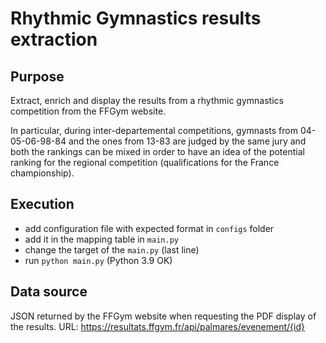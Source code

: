 # Rhythmic Gymnastics results extraction

## Purpose

Extract, enrich and display the results from a rhythmic gymnastics competition from the FFGym website.

In particular, during inter-departemental competitions, gymnasts from 04-05-06-98-84 and the ones from 13-83 are judged by the same jury and both the rankings can be mixed in order to have an idea of the potential ranking for the regional competition (qualifications for the France championship).

## Execution

* add configuration file with expected format in `configs` folder
* add it in the mapping table in `main.py`
* change the target of the `main.py` (last line)
* run `python main.py` (Python 3.9 OK)

## Data source

JSON returned by the FFGym website when requesting the PDF display of the results.
URL: https://resultats.ffgym.fr/api/palmares/evenement/{id}
